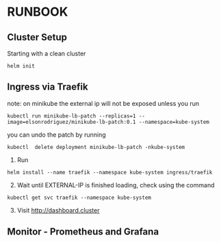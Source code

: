 # RUNBOOK


## Cluster Setup

Starting with a clean cluster
```
helm init
```

## Ingress via Traefik

note: on minikube the external ip will not be exposed unless you run
```
kubectl run minikube-lb-patch --replicas=1 --image=elsonrodriguez/minikube-lb-patch:0.1 --namespace=kube-system
```

you can undo the patch by running
```
kubectl  delete deployment minikube-lb-patch -nkube-system
```

1. Run
```
helm install --name traefik --namespace kube-system ingress/traefik
```

2. Wait until EXTERNAL-IP is finished loading, check using the command
```
kubectl get svc traefik --namespace kube-system
```

3. Visit http://dashboard.cluster



## Monitor - Prometheus and Grafana

